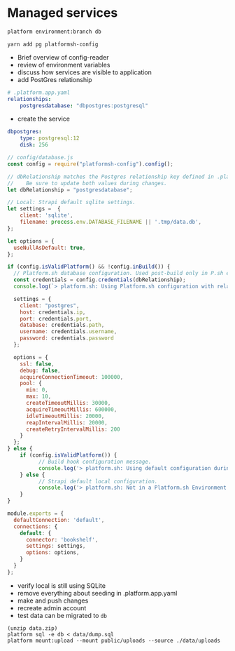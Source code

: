 # Managed services

```bash
platform environment:branch db
```

```
yarn add pg platformsh-config
```

- Brief overview of config-reader
- review of environment variables
- discuss how services are visible to application
- add PostGres relationship

```yaml
# .platform.app.yaml
relationships:
    postgresdatabase: "dbpostgres:postgresql"
```

- create the service

```yaml
dbpostgres:
    type: postgresql:12
    disk: 256
```

```js
// config/database.js
const config = require("platformsh-config").config();

// dbRelationship matches the Postgres relationship key defined in .platform.app.yaml. 
//    Be sure to update both values during changes.
let dbRelationship = "postgresdatabase";

// Local: Strapi default sqlite settings.
let settings =  {
    client: 'sqlite',
    filename: process.env.DATABASE_FILENAME || '.tmp/data.db',
};

let options = {
  useNullAsDefault: true,
};

if (config.isValidPlatform() && !config.inBuild()) {
  // Platform.sh database configuration. Used post-build only in P.sh environments.
  const credentials = config.credentials(dbRelationship);
  console.log(`> platform.sh: Using Platform.sh configuration with relationship ${dbRelationship}.`);

  settings = {
    client: "postgres",
    host: credentials.ip,
    port: credentials.port,
    database: credentials.path,
    username: credentials.username,
    password: credentials.password
  };

  options = {
    ssl: false,
    debug: false,
    acquireConnectionTimeout: 100000,
    pool: {
      min: 0,
      max: 10,
      createTimeoutMillis: 30000,
      acquireTimeoutMillis: 600000,
      idleTimeoutMillis: 20000,
      reapIntervalMillis: 20000,
      createRetryIntervalMillis: 200
    }
  };
} else {
    if (config.isValidPlatform()) {
          // Build hook configuration message.
          console.log('> platform.sh: Using default configuration during Platform.sh build hook until relationships are available.');
    } else {
          // Strapi default local configuration.
          console.log('> platform.sh: Not in a Platform.sh Environment. Using default local sqlite configuration.');
    }
}

module.exports = {
  defaultConnection: 'default',
  connections: {
    default: {
      connector: 'bookshelf',
      settings: settings,
      options: options,
    }
  }
};
```

- verify local is still using SQLite
- remove everything about seeding in .platform.app.yaml
- make and push changes
- recreate admin account
- test data can be migrated to `db`

```
(unzip data.zip)
platform sql -e db < data/dump.sql
platform mount:upload --mount public/uploads --source ./data/uploads
```


